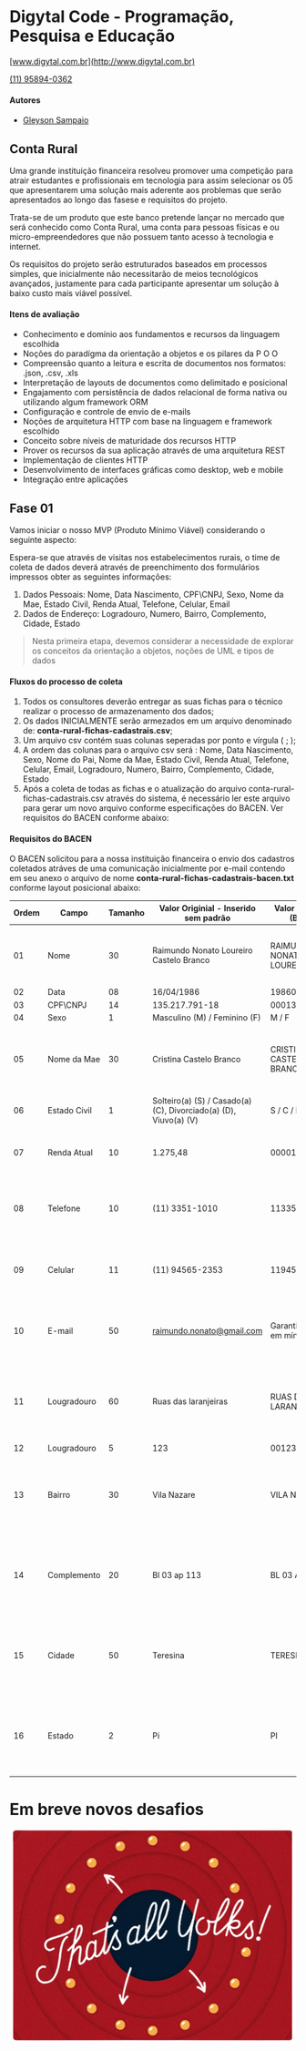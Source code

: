 # Digytal Code - Programação, Pesquisa e Educação
[www.digytal.com.br](http://www.digytal.com.br)

[(11) 95894-0362](https://api.whatsapp.com/send?phone=5511958940362)


#### Autores
- [Gleyson Sampaio](https://github.com/glysns)

## Conta Rural

Uma grande instituição financeira resolveu promover uma competição para atrair estudantes e profissionais em tecnologia para assim selecionar os 05 que apresentarem uma solução mais aderente aos problemas que serão apresentados ao longo das fasese e requisitos do projeto.

Trata-se de um produto que este banco pretende lançar no mercado que será conhecido como Conta Rural, uma conta para pessoas físicas e ou micro-empreendedores que não possuem tanto acesso à tecnologia e internet.

Os requisitos do projeto serão estruturados baseados em processos simples, que inicialmente não necessitarão de meios tecnológicos avançados, justamente para cada participante apresentar um solução à baixo custo mais viável possível.

#### Itens de avaliação
* Conhecimento e domínio aos fundamentos e recursos da linguagem escolhida
* Noções do paradígma da orientação a objetos e os pilares da P O O
* Compreensão quanto a leitura e escrita de documentos nos formatos: .json, .csv, .xls
* Interpretação de layouts de documentos como delimitado e posicional
* Engajamento com persistência de dados relacional de forma nativa ou utilizando algum framework ORM
* Configuração e controle de envio de e-mails
* Noções de arquitetura HTTP com base na linguagem e framework escolhido
* Conceito sobre níveis de maturidade dos recursos HTTP
* Prover os recursos da sua aplicação através de uma arquitetura REST
* Implementação de clientes HTTP
* Desenvolvimento de interfaces gráficas como desktop, web e mobile
* Integração entre aplicações

## Fase 01

Vamos iniciar o nosso MVP (Produto Mínimo Viável) considerando o seguinte aspecto:

Espera-se que através de visitas nos estabelecimentos rurais, o time de coleta de dados deverá através de preenchimento dos formulários impressos obter as seguintes informações:

1. Dados Pessoais: Nome, Data Nascimento, CPF\CNPJ,  Sexo, Nome da Mae, Estado Civil, Renda Atual, Telefone, Celular, Email
1. Dados de Endereço: Logradouro, Numero, Bairro, Complemento, Cidade, Estado

> Nesta primeira etapa, devemos considerar a necessidade de explorar os conceitos da orientação a objetos, noções de UML e tipos de dados

#### Fluxos do processo de coleta

1. Todos os consultores deverão entregar as suas fichas para o técnico realizar o processo de armazenamento dos dados;
1. Os dados INICIALMENTE serão armezados em um arquivo denominado de: **conta-rural-fichas-cadastrais.csv**;
1. Um arquivo csv contém suas colunas seperadas por ponto e vírgula ( ; );
1. A ordem das colunas para o arquivo csv será : Nome, Data Nascimento, Sexo, Nome do Pai, Nome da Mae, Estado Civil, Renda Atual, Telefone, Celular, Email, Logradouro, Numero, Bairro, Complemento, Cidade, Estado
1. Após a coleta de todas as fichas e o atualização do arquivo conta-rural-fichas-cadastrais.csv através do sistema, é necessário ler este arquivo para gerar um novo arquivo conforme especificações do BACEN. Ver requisitos do BACEN conforme abaixo:

#### Requisitos do BACEN

O BACEN solicitou para a nossa instituição financeira o envio dos cadastros coletados atráves de uma comunicação inicialmente por e-mail contendo em seu anexo o arquivo de nome **conta-rural-fichas-cadastrais-bacen.txt** conforme layout posicional abaixo:

| Ordem | Campo        | Tamanho | Valor Originial - Inserido sem padrão                            | Valor Formatado (BACEN)          | Observação                                                                 |
|-------|--------------|---------|------------------------------------------------------------------|----------------------------------|----------------------------------------------------------------------------|
| 01    | Nome         | 30      | Raimundo Nonato Loureiro Castelo Branco                          | RAIMUNDO NONATO LOUREIRO CASTE   | Se o nome for superior a 30 caracteres, cortar o final do nome             |
| 02    | Data         | 08      | 16/04/1986                                                       | 19860416                         |                                                                            |
| 03    | CPF\CNPJ     | 14      | 135.217.791-18                                                   | 00013521779118                   |                                                                            |
| 04    | Sexo         | 1       | Masculino (M) / Feminino (F)                                     | M / F                            |                                                                            |
| 05    | Nome da Mae  | 30      | Cristina Castelo Branco                                          | CRISTINA CASTELO BRANCO          | Se o nome for inferior a 30 caracteres, preencher com espaços em branco    |
| 06    | Estado Civil | 1       | Solteiro(a) (S) / Casado(a) (C), Divorciado(a) (D), Viuvo(a) (V) | S / C / D / V                    |                                                                            |
| 07    | Renda Atual  | 10      | 1.275,48                                                         | 0000127548                       | Em caso não ter renda, preencher com 0000000000                            |
| 08    | Telefone     | 10      | (11) 3351-1010                                                   | 1133511010                       | Em caso não ter telefone, preecher com 10 espaços em braco                 |
| 09    | Celular      | 11      | (11) 94565-2353                                                  | 11945652353                      | Em caso não ter celular, preecher com 11 espaços em braco                  | 
| 10    | E-mail       | 50      | raimundo.nonato@gmail.com                                        | Garantir caracteres em mínúsculo | Em caso não ter celular, preecher com 11 espaços em braco                  | 
| 11    | Lougradouro  | 60      | Ruas das laranjeiras                                             | RUAS DAS LARANJEIRAS             | Aplicar as mesmas regras de ajustes de campos considerando o limite máximo | 
| 12    | Lougradouro  | 5       | 123                                                              | 00123                            |                                                                            | 
| 13    | Bairro       | 30      | Vila Nazare                                                      | VILA NAZARE                      | Aplicar as mesmas regras de ajustes de campos considerando o limite máximo | 
| 14    | Complemento  | 20      | Bl 03 ap 113                                                     | BL 03 AP 113                     | Aplicar as mesmas regras de ajustes de campos considerando o limite máximo | 
| 15    | Cidade       | 50      | Teresina                                                         | TERESINA                         | Aplicar as mesmas regras de ajustes de campos considerando o limite máximo | 
| 16    | Estado       | 2       | Pi                                                               | PI                               | Aplicar as mesmas regras de ajustes de campos considerando o limite máximo | 


# Em breve novos desafios

![Aguarde](./thats-all.png)
